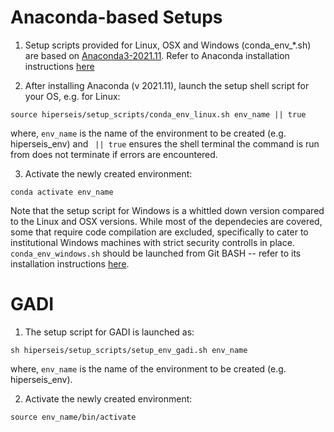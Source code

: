 # Anaconda-based Setups

1. Setup scripts provided for Linux, OSX and Windows (conda_env_*.sh) are based on
[Anaconda3-2021.11](https://repo.anaconda.com/archive/).
Refer to Anaconda installation instructions [here](https://conda.io/projects/conda/en/latest/user-guide/install/index.html)

2. After installing Anaconda (v 2021.11), launch the setup shell script for your OS, e.g. for Linux:

 ``source hiperseis/setup_scripts/conda_env_linux.sh env_name || true``

 where, ``env_name`` is the name of the environment to be created (e.g. hiperseis_env) and
 `` || true`` ensures the shell terminal the command is run from does not terminate
 if errors are encountered.

3. Activate the newly created environment:

``conda activate env_name``

Note that the setup script for Windows is a whittled down version compared to the Linux and OSX versions. While most of the dependecies 
are covered, some that require code compilation are excluded, specifically to cater to institutional Windows machines with strict security controlls in place. ``conda_env_windows.sh`` should be launched from Git BASH -- refer to its installation instructions [here](https://gitforwindows.org/).

# GADI

1. The setup script for GADI is launched as:

``sh hiperseis/setup_scripts/setup_env_gadi.sh env_name``

where, ``env_name`` is the name of the environment to be created (e.g. hiperseis_env).

2. Activate the newly created environment:

``source env_name/bin/activate``
